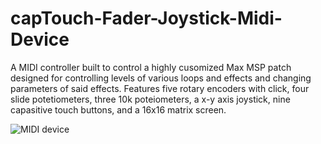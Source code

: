 # capTouch-Fader-Joystick-Midi-Device

A MIDI controller built to control a highly cusomized Max MSP patch designed for controlling levels of various loops and effects and changing parameters of said effects.  Features five rotary encoders with click, four slide potetiometers, three 10k poteiometers, a x-y axis joystick, nine capasitive touch buttons, and a 16x16 matrix screen.

![MIDI device](https://mikeymasonic.github.io/capTouch-Fader-Joystick-Midi-Device/images/captouchmidi.png)
